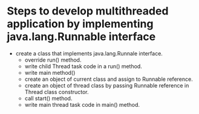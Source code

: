 # Steps to develop multithreaded application by implementing java.lang.Runnable interface

- create a class that implements java.lang.Runnale interface.
  - override run() method.
  - write child Thread task code in a run() method.
  - write main method()
  - create an object of current class and assign to Runnable reference.
  - create an object of thread class by passing Runnable reference in Thread class constructor.
  - call start() method.
  - write main thread task code in main() method.
  